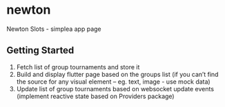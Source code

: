 # newton

Newton Slots - simplea app page

## Getting Started

1. Fetch list of group tournaments and store it
2. Build and display flutter page based on the groups list (if you can’t find the source for any visual
element – eg. text, image - use mock data)
3. Update list of group tournaments based on websocket update events (implement reactive state
based on Providers package)


